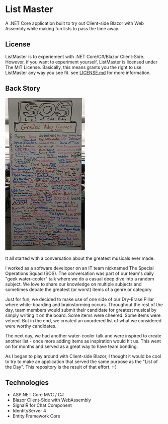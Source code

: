 # List Master
A .NET Core application built to try out Client-side Blazor with Web Assembly while making fun lists to pass the time away.

## License
ListMaster is to experiement with .NET Core/C#/Blazor Client-Side. However, if you want to experiment yourself, ListMaster is licensed under The MIT License. Basically, this means grants you the right to use ListMaster any way you see fit. see [LICENSE.md](https://raw.githubusercontent.com/bluementat/listmaster/master/LICENSE.md) for more information.

## Back Story

![](https://raw.githubusercontent.com/bluementat/listmaster/master/ListMaster/Server/Artwork/20191021_170153.jpg)


It all started with a conversation about the greatest musicals ever made. 

I worked as a software developer on an IT team nicknamed The Special Operations Squad (SOS). The conversation was part of our team's daily "geek water-cooler" talk where we do a casual deep dive into a random subject. We love to share our knowledge on multiple subjects and sometimes debate the greatest (or worst) items of a genre or category. 

Just for fun, we decided to make use of one side of our Dry-Erase Pillar where white-boarding and brainstorming occurs. Throughout the rest of the day, team members would submit their candidate for greatest musical by simply writing it on the board. Some items were cheered. Some items were vetoed. But in the end, we created an unordered list of what we considered were worthy candidates.

The next day, we had another water-cooler talk and were inspired to create another list - once more adding items as inspiration would hit us. This went on for months and served as a great way to have team bonding.

As I began to play around with Client-side Blazor, I thought it would be cool to try to make an application that served the same purpose as the "List of the Day". This repository is the result of that effort. :-)


## Technologies

* ASP.NET Core MVC / C#
* Blazor Client-Side with WebAssembly
* SignalR for Chat Component
* IdentityServer 4
* Entity Framework Core


 